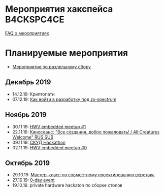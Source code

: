 # Мероприятия хакспейса B4CKSPC4CE

[FAQ о мероприятиях](/faq.md#Мероприятия)

# Планируемые мероприятия

* [Мероприятие по раздельному сбору](/separate_gc_0)

## Декабрь 2019

* 14.12.19: Криптопати
* 07.12.19: [Как войти в разработку под zx-spectrum](/spectrum_mc_0)

## Ноябрь 2019

* 30.11.19: [HWV embedded meetup #1](/hwv_meetup_1)
* 22.11.19: [Киносеанс: "Все создания, добро пожаловать! / All Creatures Welcome" RUS SUB](/mps/mps0_AllCreaturesWelcome)
* 09.11.19: [СКУД Hackathon](/acs_hackathon)
* 02.11.19: [HWV embedded meetup #0](/hvw_meetup_0)

## Октябрь 2019

* 29.10.19: [Мастер-класс по совместному проектированию верстака](/fusion_hackathon)
* 27.10.19: [0-day event](/0day)
* 19.10.19: private hardware hackaton по сборке столов
